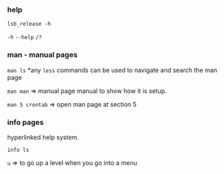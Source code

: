 ### help
`lsb_release -h`

`-h`
`--help`
`/?`

### man - manual pages
`man ls`
*any `less` commands can be used to navigate and search the man page

`man man` => manual page manual to show how it is setup. 

`man 5 crontab` => open man page at section 5

### info pages
hyperlinked help system.

`info ls`

`u` => to go up a level when you go into a menu

